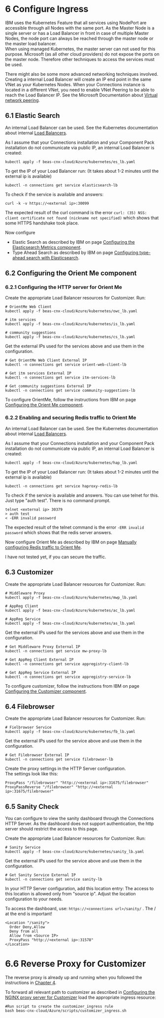 # 6 Configure Ingress

IBM uses the Kubernetes Feature that all services using NodePort are accessible through all Nodes with the same port. As the Master Node is a single server or has a Load Balancer in front in case of multiple Master Nodes, the node port can always be reached through the master node or the master load balancer.<br>
When using managed Kubernetes, the master server can not used for this purpose. Microsoft (as all other cloud providers) do not expose the ports on the master node. Therefore other techniques to access the services must be used.<br>

There might also be some more advanced networking techniques involved. Creating a internal Load Balancer will create an IP end point in the same VNet as your Kubernetes Nodes. When your Connections instance is located in a different VNet, you need to enable VNet Peering to be able to reach the Load Balancer IP.
See the Microsoft Documentation about [Virtual network peering](https://docs.microsoft.com/en-us/azure/virtual-network/virtual-network-peering-overview). 


## 6.1 Elastic Search

An internal Load Balancer can be used. See the Kubernetes documentation about internal [Load Balancers](https://kubernetes.io/docs/concepts/services-networking/service/#loadbalancer).

As I assume that your Connections installation and your Component Pack installation do not communicate via public IP, an internal Load Balancer is created:

```
kubectl apply -f beas-cnx-cloud/Azure/kubernetes/es_lb.yaml

```

To get the IP of your Load Balancer run: (It takes about 1-2 minutes until the external ip is available)

```
kubectl -n connections get service elasticsearch-lb

```

To check if the service is available and answers:

```
curl -k -v https://<external ip>:30099

```

The expected result of the curl command is the error `curl: (35) NSS: client certificate not found (nickname not specified)` which shows that some HTTPS handshake took place.

Now configure 

* Elastic Search as described by IBM on page [Configuring the Elasticsearch Metrics component](https://www.ibm.com/support/knowledgecenter/en/SSYGQH_6.0.0/admin/install/cp_config_es_intro.html).
* Type Ahead Search as described by IBM on page [Configuring type-ahead search with Elasticsearch](https://www.ibm.com/support/knowledgecenter/en/SSYGQH_6.0.0/admin/install/inst_tas_with_es_intro.html).


## 6.2 Configuring the Orient Me component

### 6.2.1 Configuring the HTTP server for Orient Me

Create the appropriate Load Balancer resources for Customizer. Run:

```
# OrientMe Web Client
kubectl apply -f beas-cnx-cloud/Azure/kubernetes/owc_lb.yaml

# itm services
kubectl apply -f beas-cnx-cloud/Azure/kubernetes/is_lb.yaml

# community suggestions
kubectl apply -f beas-cnx-cloud/Azure/kubernetes/cs_lb.yaml

```

Get the external IPs used for the services above and use them in the configuration.

```
# Get OrientMe Web Client External IP
kubectl -n connections get service orient-web-client-lb

# Get itm services External IP
kubectl -n connections get service itm-services-lb

# Get community suggestions External IP
kubectl -n connections get service community-suggestions-lb

```

To configure OrientMe, follow the instructions from IBM on page [Configuring the Orient Me component](https://www.ibm.com/support/knowledgecenter/en/SSYGQH_6.0.0/admin/install/cp_config_om_intro.html).


### 6.2.2 Enabling and securing Redis traffic to Orient Me

An internal Load Balancer can be used. See the Kubernetes documentation about internal [Load Balancers](https://kubernetes.io/docs/concepts/services-networking/service/#loadbalancer).

As I assume that your Connections installation and your Component Pack installation do not communicate via public IP, an internal Load Balancer is created:

```
kubectl apply -f beas-cnx-cloud/Azure/kubernetes/hap_lb.yaml

```

To get the IP of your Load Balancer run: (It takes about 1-2 minutes until the external ip is available)

```
kubectl -n connections get service haproxy-redis-lb

```

To check if the service is available and answers. You can use telnet for this. Just type "auth test". There is no command prompt.

```
telnet <external ip> 30379
> auth test
< -ERR invalid password

```

The expected result of the telnet command is the error `-ERR invalid password` which shows that the redis server answers.

Now configure Orient Me as described by IBM on page [Manually configuring Redis traffic to Orient Me](https://www.ibm.com/support/knowledgecenter/en/SSYGQH_6.0.0/admin/install/cp_config_om_redis_enable.html).

I have not tested yet, if you can secure the traffic.


## 6.3 Customizer

Create the appropriate Load Balancer resources for Customizer. Run:

```
# Middleware Proxy
kubectl apply -f beas-cnx-cloud/Azure/kubernetes/mwp_lb.yaml

# AppReg Client
kubectl apply -f beas-cnx-cloud/Azure/kubernetes/ac_lb.yaml

# AppReg Service
kubectl apply -f beas-cnx-cloud/Azure/kubernetes/as_lb.yaml

```

Get the external IPs used for the services above and use them in the configuration.

```
# Get Middleware Proxy External IP
kubectl -n connections get service mw-proxy-lb

# Get AppReg Client External IP
kubectl -n connections get service appregistry-client-lb

# Get AppReg Service External IP
kubectl -n connections get service appregistry-service-lb

```

To configure customizer, follow the instructions from IBM on page [Configuring the Customizer component](https://www.ibm.com/support/knowledgecenter/en/SSYGQH_6.0.0/admin/install/cp_config_customizer_intro.html).




## 6.4 Filebrowser

Create the appropriate Load Balancer resources for Customizer. Run:

```
# Fielbrowser Service
kubectl apply -f beas-cnx-cloud/Azure/kubernetes/fb_lb.yaml

```

Get the external IPs used for the service above and use them in the configuration.

```
# Get Filebrowser External IP
kubectl -n connections get service filebrowser-lb

```

Create the proxy settings in the HTTP Server configuration.<br>
The settings look like this:

```
ProxyPass "/filebrowser" "http://<external ip>:31675/filebrowser"
ProxyPassReverse "/filebrowser" "http://<external ip>:31675/filebrowser"

```


## 6.5 Sanity Check

You can configure to view the sanity dashboard through the Connections HTTP Server. As the dashboard does not support authentication, the http server should restrict the access to this page.

Create the appropriate Load Balancer resources for Customizer. Run:

```
# Sanity Service
kubectl apply -f beas-cnx-cloud/Azure/kubernetes/sanity_lb.yaml

```

Get the external IPs used for the service above and use them in the configuration.

```
# Get Sanity Service External IP
kubectl -n connections get service sanity-lb

```


In your HTTP Server configuration, add this location entry: The access to this location is allowed only from "source ip".
Adjust the location configuration to your needs.

To access the dashboard, use: `https://<connections url>/sanity/` . The / at the end is important!

```
<Location "/sanity">
  Order Deny,Allow
  Deny from all
  Allow from <Source IP>
  ProxyPass "http://<external ip>:31578"
</Location>

```


# 6.6 Reverse Proxy for Customizer

The reverse proxy is already up and running when you followed the instructions in [Chapter 4](chapter4.html).

To forward all relevant path to customizer as described in [Configuring the NGINX proxy server for Customizer](https://www.ibm.com/support/knowledgecenter/en/SSYGQH_6.0.0/admin/install/cp_config_customizer_setup_nginx.html) load the appropriate ingress resource:

```
#Run script to create the customizer_ingress rule
bash beas-cnx-cloud/Azure/scripts/customizer_ingress.sh

```
